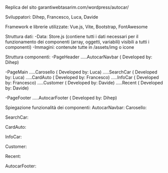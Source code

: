 <!-- ------------------------ SPIEGAZIONE PROGETTO ---------------------------- -->

Replica del sito garantiwebtasarim.com/wordpress/autocar/

<!--  -->

Sviluppatori: Dihep, Francesco, Luca, Davide

<!--  -->

Framework e librerie utilizzate: Vue.js, Vite, Bootstrap, FontAwesome

<!--  -->

Struttura dati:
-Data: Store.js (contiene tutti i dati necessari per il funzionamento dei componenti (array, oggetti, variabili) visibili a tutti i componenti)
-Immagini: contenute tutte in /assets/img o icone

<!--  -->

Struttura componenti:
-PageHeader
.....AutocarNavbar ( Developed by: Dihep)

<!--  -->

-PageMain
.....Carosello ( Developed by: Luca)
.....SearchCar ( Developed by: Luca)
.....CardAuto ( Developed by: Francesco)
.....InfoCar ( Developed by: Francesco)
.....Customer ( Developed by: Davide)
.....Recent ( Developed by: Davide)

<!--  -->

-PageFooter
.....AutocarFooter ( Developed by: Dihep)

<!--  -->

Spiegazione funzionalità dei componenti:
AutocarNavbar:
Carosello:

<!--
Il carosello è stato impostato seguendo l'impostazione del componente che ci è stato fornito.
Al click viene cambiata l'immagine e anche il titolo, con una transizione di 0,5 secondi per rendere il tutto più bello esteticamente.
I dati sono stati aggiunti tutti andando ad utilizzare lo store.js che abbiamo in comune.
-->

SearchCar:

<!--
La searchCar è stato impostata seguendo l'impostazione del componente che ci è stato fornito.
I dati sono stati aggiunti tutti andando ad utilizzare lo store.js che abbiamo in comune.
-->

CardAuto:

<!--
1. creo il container boxato con w-75
2. creo la row con dentro una colonna che con un ciclo v-for faccio ciclare nell'array CardList(store.js), stampandomi ad ogni giro gli elementi necessari alla card
3. mentre le img le recupero attraverso il metodo getImg()
4. infine una colonna centrata che funge da bottone.
-->

InfoCar:

<!--
1. creo il container boxato con w-75
2. creo la row con 2 colonna centrate
3. la col di sinistra contiene la prima img roteante, con z-index in modo da stare come background; successivamente la seconda img della macchina(in absolute-p), con due box arrotondati e posti nella posizione corretta con absolut-p e con due contatori che partono nel momento in cui l'oggetto e` visibile nella viewport.
4. mentre la col di destra contiene del testo e qualche img , affiancate al testo con d-flex .
5. infine una col-6 che funge da bottone.
-->

Customer:

<!--
Sezione che contiene le card dei customer con le loro immagini e i loro commenti oltre che al titolo ed al sottotitolo
Ho creato una struttura dati nello store.js che contiene all'interno di un array di oggetti tutti i titoli, i sottotitoli, i testi e le immagini che vengono inserite nelle card
Le card vengono create tramite ciclo v-for e viene aggiunta la funzionalità di slide per visualizzare le card seguenti (cardvisibili sempre 4)
-->

Recent:

<!--
Sezione che contiene 4 card con all'interno l'estratto di un articolo su dei nuovi modelli di auto, ogni card contiene testo,   immagine e titolo. Come per customer creo in store.js un array di oggetti che contiene tutti i dati necessari a comporre i contenuti  delle card. Anche per queste card uso un ciclo v-for per la loro creazione dinamica. Alle card viene aggiunta l'animazione di    rotazione in base alla posizione del mouse
-->

AutocarFooter:
